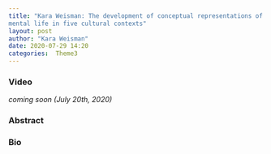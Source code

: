 ```yaml
---
title: "Kara Weisman: The development of conceptual representations of
mental life in five cultural contexts"
layout: post
author: "Kara Weisman"
date: 2020-07-29 14:20
categories:  Theme3
---
```


### Video
*coming soon (July 20th, 2020)*

### Abstract

### Bio

